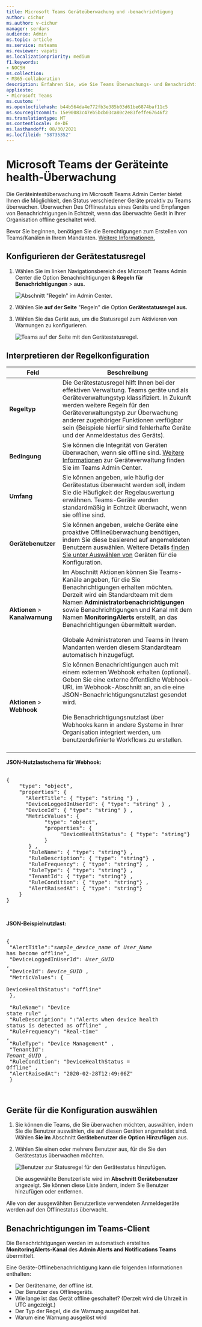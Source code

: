 ```yaml
---
title: Microsoft Teams Geräteüberwachung und -benachrichtigung
author: cichur
ms.author: v-cichur
manager: serdars
audience: Admin
ms.topic: article
ms.service: msteams
ms.reviewer: vapati
ms.localizationpriority: medium
f1.keywords:
- NOCSH
ms.collection:
- M365-collaboration
description: Erfahren Sie, wie Sie Teams Überwachungs- und Benachrichtigungsfunktionen im Microsoft Teams Admin Center verwenden, um den Integritätszustand ihrer Teams proaktiv zu überwachen.
appliesto:
- Microsoft Teams
ms.custom: ''
ms.openlocfilehash: b44b564da4e772fb3e385b03d61be6874baf11c5
ms.sourcegitcommit: 15e90083c47eb5bcb03ca80c2e83feffe67646f2
ms.translationtype: MT
ms.contentlocale: de-DE
ms.lasthandoff: 08/30/2021
ms.locfileid: "58735352"
---
```

# <a name="microsoft-teams-device-health-monitoring"></a>Microsoft Teams der Geräteinte health-Überwachung

Die Geräteintestüberwachung im Microsoft Teams Admin Center bietet Ihnen die Möglichkeit, den Status verschiedener Geräte proaktiv zu Teams überwachen. Überwachen Des Offlinestatus eines Geräts und Empfangen von Benachrichtigungen in Echtzeit, wenn das überwachte Gerät in Ihrer Organisation offline geschaltet wird.  

Bevor Sie beginnen, benötigen Sie die Berechtigungen zum Erstellen von Teams/Kanälen in Ihrem Mandanten. [Weitere Informationen.](/microsoft-365/solutions/manage-creation-of-groups?view=o365-worldwide)

## <a name="configure-device-state-rule"></a>Konfigurieren der Gerätestatusregel

1. Wählen Sie im linken Navigationsbereich des Microsoft Teams Admin Center die Option Benachrichtigungen **& Regeln für Benachrichtigungen**  >  **aus.**

   ![Abschnitt "Regeln" im Admin Center.](../media/select-rules.png)

2. Wählen Sie **auf der Seite** "Regeln" die Option **Gerätestatusregel aus.**

3. Wählen Sie das Gerät aus, um die Statusregel zum Aktivieren von Warnungen zu konfigurieren.

    ![Teams auf der Seite mit den Gerätestatusregel.](../media/device-state-rule.png )

## <a name="interpret-the-rule-configuration"></a>Interpretieren der Regelkonfiguration


|Feld |Beschreibung  |
|--------|-------------|
|**Regeltyp**   |Die Gerätestatusregel hilft Ihnen bei der effektiven Verwaltung. Teams geräte und als Geräteverwaltungstyp klassifiziert. In Zukunft werden weitere Regeln für den Geräteverwaltungstyp zur Überwachung anderer zugehöriger Funktionen verfügbar sein (Beispiele hierfür sind fehlerhafte Geräte und der Anmeldestatus des Geräts).|
|**Bedingung**   |Sie können die Integrität von Geräten überwachen, wenn sie offline sind. [Weitere Informationen](../devices/device-management.md) zur Geräteverwaltung finden Sie im Teams Admin Center. |
|**Umfang**   |Sie können angeben, wie häufig der Gerätestatus überwacht werden soll, indem Sie die Häufigkeit der Regelauswertung erwähnen. Teams-Geräte werden standardmäßig in Echtzeit überwacht, wenn sie offline sind. |
|**Gerätebenutzer**   |Sie können angeben, welche Geräte eine proaktive Offlineüberwachung benötigen, indem Sie diese basierend auf angemeldeten Benutzern auswählen. Weitere Details [finden Sie unter Auswählen von](#select-devices-for-configuration) Geräten für die Konfiguration. |
|**Aktionen**  >  **Kanalwarnung**   |Im Abschnitt Aktionen können Sie Teams-Kanäle angeben, für die Sie Benachrichtigungen erhalten möchten. Derzeit wird ein Standardteam mit dem Namen **Administratorbenachrichtigungen** sowie Benachrichtigungen und Kanal mit dem Namen **MonitoringAlerts** erstellt, an das Benachrichtigungen übermittelt werden. <BR/> <BR/> Globale Administratoren und Teams in Ihrem Mandanten werden diesem Standardteam automatisch hinzugefügt.|
|**Aktionen**  >  **Webhook**   |Sie können Benachrichtigungen auch mit einem externen Webhook erhalten (optional). Geben Sie eine externe öffentliche Webhook-URL im Webhook-Abschnitt an, an die eine JSON-Benachrichtigungsnutzlast gesendet wird. <BR/> <BR/>  Die Benachrichtigungsnutzlast über Webhooks kann in andere Systeme in Ihrer Organisation integriert werden, um benutzerdefinierte Workflows zu erstellen.<br/><br/> 

**JSON-Nutzlastschema für Webhook:** <BR/><BR/>
<pre lang="json">{ <br/>    "type": "object",<br>    "properties": { <br/>      "AlertTitle": { "type": "string "} ,<br/>      "DeviceLoggedInUserId": { "type": "string" } ,<br/>      "DeviceId": { "type": "string" } , <br/>      "MetricValues": { <br/>            "type": "object",<br/>            "properties": { <br/>                 "DeviceHealthStatus": { "type": "string"} <br/>            } <br/>       } ,<br/>       "RuleName": { "type": "string"} ,<br/>       "RuleDescription": { "type": "string"} ,<br/>       "RuleFrequency": { "type": "string"} ,<br/>       "RuleType": { "type": "string"} ,<br/>       "TenantId": { "type": "string"} , <br/>       "RuleCondition": { "type": "string"} , <br/>       "AlertRaisedAt": { "type": "string"} <br/>    } <br/>} </pre> <br/> 

  **JSON-Beispielnutzlast:**<br/> <br/> <pre lang="JSON">    { <br/>      "AlertTitle":"*sample_device_name* of *User_Name* has become offline",<br/>      "DeviceLoggedInUserId": *User_GUID* ,<br/>      "DeviceId": *Device_GUID* , <br/>      "MetricValues": { <br/>         DeviceHealthStatus": "offline" <br/>            }, <br/>        <br/>       "RuleName": "Device state rule" ,<br/>       "RuleDescription": ":"Alerts when device health status is detected as offline" ,<br/>       "RuleFrequency": "Real-time" ,<br/>       "RuleType": "Device Management" ,<br/>       "TenantId": *Tenant_GUID* , <br/>       "RuleCondition": "DeviceHealthStatus = Offline" , <br/>       "AlertRaisedAt": "2020-02-28T12:49:06Z" <br/>    }  </pre> <br/> 

## <a name="select-devices-for-configuration"></a>Geräte für die Konfiguration auswählen

1. Sie können die Teams, die Sie überwachen möchten, auswählen, indem Sie die Benutzer auswählen, die auf diesen Geräten angemeldet sind. Wählen **Sie im** Abschnitt **Gerätebenutzer die Option Hinzufügen** aus.

2. Wählen Sie einen oder mehrere Benutzer aus, für die Sie den Gerätestatus überwachen möchten.

   ![Benutzer zur Statusregel für den Gerätestatus hinzufügen.](../media/select-device-users.png )

   Die ausgewählte Benutzerliste wird im **Abschnitt Gerätebenutzer** angezeigt. Sie können diese Liste ändern, indem Sie Benutzer hinzufügen oder entfernen.

Alle von der ausgewählten Benutzerliste verwendeten Anmeldegeräte werden auf den Offlinestatus überwacht.

## <a name="notifications-in-teams-client"></a>Benachrichtigungen im Teams-Client

Die Benachrichtigungen werden im automatisch erstellten **MonitoringAlerts-Kanal** des **Admin Alerts and Notifications Teams** übermittelt.

Eine Geräte-Offlinebenachrichtigung kann die folgenden Informationen enthalten:

- Der Gerätename, der offline ist.
- Der Benutzer des Offlinegeräts.
- Wie lange ist das Gerät offline geschaltet? (Derzeit wird die Uhrzeit in UTC angezeigt.)
- Der Typ der Regel, die die Warnung ausgelöst hat.
- Warum eine Warnung ausgelöst wird